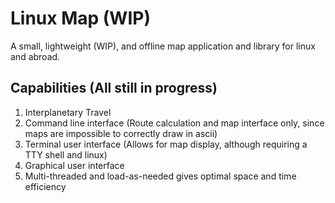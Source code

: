 # Linux Map (WIP)

A small, lightweight (WIP), and offline map application and library for linux and abroad.

## Capabilities (All still in progress)

1. Interplanetary Travel
2. Command line interface (Route calculation and map interface only, since maps are impossible to correctly draw in ascii)
3. Terminal user interface (Allows for map display, although requiring a TTY shell and linux)
4. Graphical user interface
5. Multi-threaded and load-as-needed gives optimal space and time efficiency
